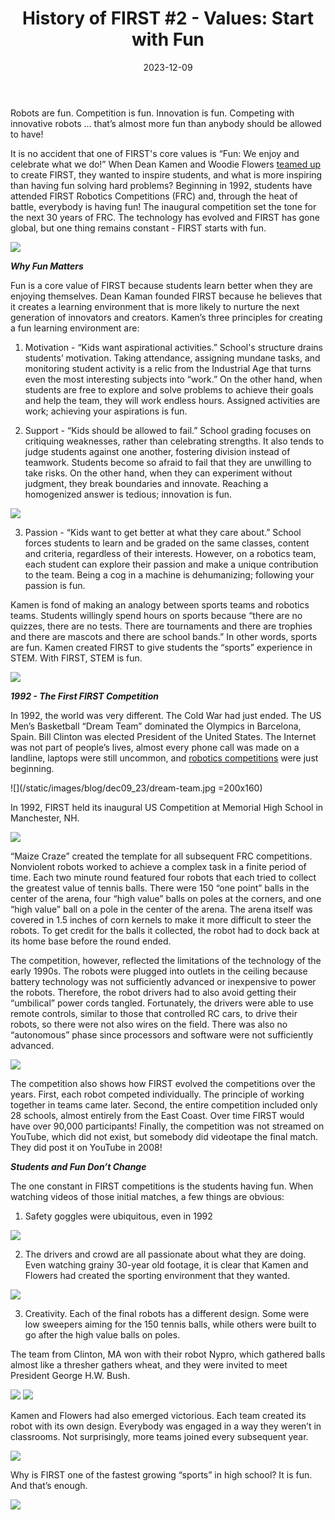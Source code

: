 ﻿---
title: "History of FIRST #2 - Values: Start with Fun"
date: "2023-12-09"
description: "Tech Support's History of FIRST, #2"
thumbnail: "/static/images/blog/dec09_23/Maize_Craze_Logo.jpg"
---

Robots are fun. Competition is fun. Innovation is fun. Competing with innovative robots … that’s almost more fun than anybody should be allowed to have! 


It is no accident that one of FIRST's core values is “Fun: We enjoy and celebrate what we do!” When Dean Kamen and Woodie Flowers <a href="FIRST_Teamwork"> teamed up </a> to create FIRST, they wanted to inspire students, and what is more inspiring than having fun solving hard problems? Beginning in 1992, students have attended FIRST Robotics Competitions (FRC) and, through the heat of battle, everybody is having fun! The inaugural competition set the tone for the next 30 years of FRC. The technology has evolved and FIRST has gone global, but one thing remains constant - FIRST starts with fun.


![](/static/images/blog/dec09_23/FIRSTvalues.png)

***Why Fun Matters***


Fun is a core value of FIRST because students learn better when they are enjoying themselves. Dean Kaman founded FIRST because he believes that it creates a learning environment that is more likely to nurture the next generation of innovators and creators. Kamen’s three principles for creating a fun learning environment are:


1. Motivation - “Kids want aspirational activities.” School's structure drains students’ motivation. Taking attendance, assigning mundane tasks, and monitoring student activity is a relic from the Industrial Age that turns even the most interesting subjects into “work.” On the other hand, when students are free to explore and solve problems to achieve their goals and help the team, they will work endless hours. Assigned activities are work; achieving your aspirations is fun.


2. Support - “Kids should be allowed to fail.” School grading focuses on critiquing weaknesses, rather than celebrating strengths. It also tends to judge students against one another, fostering division instead of teamwork. Students become so afraid to fail that they are unwilling to take risks. On the other hand, when they can experiment without judgment, they break boundaries and innovate. Reaching a homogenized answer is tedious; innovation is fun. 

![](/static/images/blog/dec09_23/KamenSupport.jpg)


3. Passion - “Kids want to get better at what they care about.” School forces students to learn and be graded on the same classes, content and criteria, regardless of their interests. However, on a robotics team, each student can explore their passion and make a unique contribution to the team. Being a cog in a machine is dehumanizing; following your passion is fun. 



Kamen is fond of making an analogy between sports teams and robotics teams. Students willingly spend hours on sports because “there are no quizzes, there are no tests. There are tournaments and there are trophies and there are mascots and there are school bands.” In other words, sports are fun. Kamen created FIRST to give students the “sports” experience in STEM. With FIRST, STEM is fun. 

![](/static/images/blog/dec09_23/FIRST-logo.webp)


***1992 - The First FIRST Competition***


In 1992, the world was very different. The Cold War had just ended. The US Men’s Basketball “Dream Team” dominated the Olympics in Barcelona, Spain. Bill Clinton was elected President of the United States. The Internet was not part of people’s lives, almost every phone call was made on a landline, laptops were still uncommon, and <a href = "Blendo"> robotics competitions</a> were just beginning. 

![](/static/images/blog/dec09_23/dream-team.jpg =200x160)


In 1992, FIRST held its inaugural US Competition at Memorial High School in Manchester, NH.  

![](/static/images/blog/dec09_23/Maize_Craze_Logo.jpg)


“Maize Craze” created the template for all subsequent FRC competitions. Nonviolent robots worked to achieve a complex task in a finite period of time. Each two minute round featured four robots that each tried to collect the greatest value of tennis balls. There were 150 “one point” balls in the center of the arena, four “high value” balls on poles at the corners, and one “high value” ball on a pole in the center of the arena. The arena itself was covered in 1.5 inches of corn kernels to make it more difficult to steer the robots. To get credit for the balls it collected, the robot had to dock back at its home base before the round ended. 


The competition, however, reflected the limitations of the technology of the early 1990s. The robots were plugged into outlets in the ceiling because battery technology was not sufficiently advanced or inexpensive to power the robots. Therefore, the robot drivers had to also avoid getting their “umbilical” power cords tangled. Fortunately, the drivers were able to use remote controls, similar to those that controlled RC cars, to drive their robots, so there were not also wires on the field. There was also no “autonomous” phase since processors and software were not sufficiently advanced.  

![](/static/images/blog/dec09_23/umbilicals.jpg)

The competition also shows how FIRST evolved the competitions over the years. First, each robot competed individually. The principle of working together in teams came later. Second, the entire competition included only 28 schools, almost entirely from the East Coast. Over time FIRST would have over 90,000 participants! Finally, the competition was not streamed on YouTube, which did not exist, but somebody did videotape the final match. They did post it on YouTube in 2008!




***Students and Fun Don’t Change***


The one constant in FIRST competitions is the students having fun. When watching videos of those initial matches, a few things are obvious:


1. Safety goggles were ubiquitous, even in 1992

![](/static/images/blog/dec09_23/SafetyGoggles.jpg)


2. The drivers and crowd are all passionate about what they are doing. Even watching grainy 30-year old footage, it is clear that Kamen and Flowers had created the sporting environment that they wanted. 

![](/static/images/blog/dec09_23/Maize_Craze_190.jpg)

3. Creativity. Each of the final robots has a different design. Some were low sweepers aiming for the 150 tennis balls, while others were built to go after the high value balls on poles. 


The team from Clinton, MA won with their robot Nypro, which gathered balls almost like a thresher gathers wheat, and they were invited to meet President George H.W. Bush. 

![](/static/images/blog/dec09_23/ClintonRobots.jpg)
![](/static/images/blog/dec09_23/PresidentBush.webp)


Kamen and Flowers had also emerged victorious. Each team created its robot with its own design. Everybody was engaged in a way they weren’t in classrooms. Not surprisingly, more teams joined every subsequent year. 

![](/static/images/blog/dec09_23/FIRST-logo.webp)


Why is FIRST one of the fastest growing “sports” in high school? It is fun. And that’s enough.

![](/static/images/blog/dec09_23/KamenConclusionQuote.jpg)
